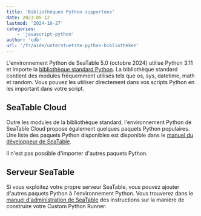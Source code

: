 ```yaml
---
title: 'Bibliothèques Python supportées'
date: 2023-05-12
lastmod: '2024-10-27'
categories:
    - 'javascript-python'
author: 'cdb'
url: '/fr/aide/unterstuetzte-python-bibliotheken'
---
```


L'environnement Python de SeaTable 5.0 (octobre 2024) utilise Python 3.11 et importe la [bibliothèque standard Python](https://docs.python.org/3.11/library/index.html). La bibliothèque standard contient des modules fréquemment utilisés tels que os, sys, datetime, math et random. Vous pouvez les utiliser directement dans vos scripts Python en les important dans votre script.

## SeaTable Cloud

Outre les modules de la bibliothèque standard, l'environnement Python de SeaTable Cloud propose également quelques paquets Python populaires. Une liste des paquets Python disponibles est disponible dans le [manuel du développeur de SeaTable](https://developer.seatable.io/scripts/python/common_questions/#list-of-libraries-supported-in-the-cloud-environment).

Il n'est pas possible d'importer d'autres paquets Python.

## Serveur SeaTable

Si vous exploitez votre propre serveur SeaTable, vous pouvez ajouter d'autres paquets Python à l'environnement Python. Vous trouverez dans le [manuel d'administration de SeaTable](https://admin.seatable.io/installation/advanced/python-pipeline-custom-python-runner/) des instructions sur la manière de construire votre Custom Python Runner.
